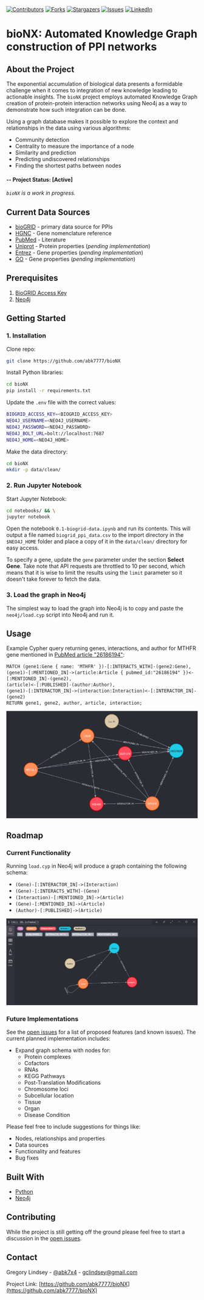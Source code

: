 [![Contributors][contributors-shield]][contributors-url]
[![Forks][forks-shield]][forks-url]
[![Stargazers][stars-shield]][stars-url]
[![Issues][issues-shield]][issues-url]
[![LinkedIn][linkedin-shield]][linkedin-url]

# bioNX: Automated Knowledge Graph construction of PPI networks

## About the Project

The exponential accumulation of biological data presents a formidable challenge when it comes to integration of new knowledge leading to actionable insights. The `bioNX` project employs automated Knowledge Graph creation of protein-protein interaction networks using Neo4j as a way to demonstrate how such integration can be done.

Using a graph database makes it possible to explore the context and relationships in the data using various algorithms:
* Community detection
* Centrality to measure the importance of a node
* Similarity and prediction
* Predicting undiscovered relationships
* Finding the shortest paths between nodes

#### -- Project Status: [Active] 
*`bioNX` is a work in progress.*

## Current Data Sources
* [bioGRID](https://thebiogrid.org/) - primary data source for PPIs
* [HGNC](https://www.genenames.org/) - Gene nomenclature reference
* [PubMed](https://pubmed.ncbi.nlm.nih.gov/) - Literature
* [Uniprot](https://www.uniprot.org/) - Protein properties (*pending implementation*)
* [Entrez](https://www.ncbi.nlm.nih.gov/Web/Search/entrezfs.html) - Gene properties (*pending implementation*)
* [GO](http://geneontology.org/) - Gene properties (*pending implementation*)

## Prerequisites
1. [BioGRID Access Key](https://webservice.thebiogrid.org/)
2. [Neo4j](https://neo4j.com/)

## Getting Started

### 1. Installation
Clone repo:
```sh
git clone https://github.com/abk7777/bioNX
```

Install Python libraries:
```sh
cd bioNX
pip install -r requirements.txt
```

Update the `.env` file with the correct values:
```sh
BIOGRID_ACCESS_KEY=<BIOGRID_ACCESS_KEY>
NEO4J_USERNAME=<NEO4J_USERNAME>
NEO4J_PASSWORD=<NEO4J_PASSWORD>
NEO4J_BOLT_URL=bolt://localhost:7687
NEO4J_HOME=<NEO4J_HOME>
```
Make the data directory:
```sh
cd bioNX
mkdir -p data/clean/
```

### 2. Run Jupyter Notebook
Start Jupyter Notebook:
```sh
cd notebooks/ && \
jupyter notebook
```
Open the notebook `0.1-biogrid-data.ipynb` and run its contents. This will output a file named `biogrid_ppi_data.csv` to the import directory in the `$NEO4J_HOME` folder and place a copy of it in the `data/clean/` directory for easy access. 

To specify a gene, update the `gene` parameter under the section **Select Gene**. Take note that API requests are throttled to 10 per second, which means that it is wise to limit the results using the `limit` parameter so it doesn't take forever to fetch the data.

### 3. Load the graph in Neo4j

The simplest way to load the graph into Neo4j is to copy and paste the `neo4j/load.cyp` script into Neo4j and run it.

## Usage

Example Cypher query returning genes, interactions, and author for MTHFR gene mentioned in [PubMed article "26186194"](https://pubmed.ncbi.nlm.nih.gov/26186194/):
```cypher
MATCH (gene1:Gene { name: 'MTHFR' })-[:INTERACTS_WITH]-(gene2:Gene),
(gene1)-[:MENTIONED_IN]->(article:Article { pubmed_id:"26186194" })<-[:MENTIONED_IN]-(gene2), 
(article)<-[:PUBLISHED]-(author:Author), 
(gene1)-[:INTERACTOR_IN]->(interaction:Interaction)<-[:INTERACTOR_IN]-(gene2)
RETURN gene1, gene2, author, article, interaction;
```
![MTHFR Graph in Neo4j](./img/mthfr-neo4j.png)

## Roadmap

### Current Functionality
Running `load.cyp` in Neo4j will produce a graph containing the following schema:

* `(Gene)-[:INTERACTOR_IN]->(Interaction)`
* `(Gene)-[:INTERACTS_WITH]-(Gene)`
* `(Interaction)-[:MENTIONED_IN]->(Article)`
* `(Gene)-[:MENTIONED_IN]->(Article)`
* `(Author)-[:PUBLISHED]->(Article)`

![Neo4j Screenshot](./img/neo4j-screenshot.png)

### Future Implementations
See the [open issues](https://github.com/abk7777/bioNX/issues) for a list of proposed features (and known issues). The current planned implementation includes:
* Expand graph schema with nodes for: 
  * Protein complexes
  * Cofactors
  * RNAs
  * KEGG Pathways
  * Post-Translation Modifications
  * Chromosome loci
  * Subcellular location
  * Tissue
  * Organ
  * Disease Condition

Please feel free to include suggestions for things like:
* Nodes, relationships and properties
* Data sources
* Functionality and features
* Bug fixes

## Built With

* [Python](https://docs.python.org/3/)
* [Neo4j](https://neo4j.com/)

## Contributing

While the project is still getting off the ground please feel free to start a discussion in the [open issues](https://github.com/abk7777/bioNX/issues). 

## Contact

Gregory Lindsey - [@abk7x4](https://twitter.com/abk7x4) - gclindsey@gmail.com

Project Link: [https://github.com/abk7777/bioNX](https://github.com/abk7777/bioNX)

[contributors-shield]: https://img.shields.io/github/contributors/abk7777/bioNX.svg?style=flat-square
[contributors-url]: https://github.com/abk7777/bioNX/graphs/contributors
[forks-shield]: https://img.shields.io/github/forks/abk7777/bioNX.svg?style=flat-square
[forks-url]: https://github.com/abk7777/bioNX/network/members
[stars-shield]: https://img.shields.io/github/stars/abk7777/bioNX.svg?style=flat-square
[stars-url]: https://github.com/abk7777/bioNX/stargazers
[issues-shield]: https://img.shields.io/github/issues/abk7777/bioNX.svg?style=flat-square
[issues-url]: https://github.com/abk7777/bioNX/issues
[linkedin-shield]: https://img.shields.io/badge/-LinkedIn-black.svg?style=flat-square&logo=linkedin&colorB=555
[linkedin-url]: https://linkedin.com/in/gregory-lindsey/